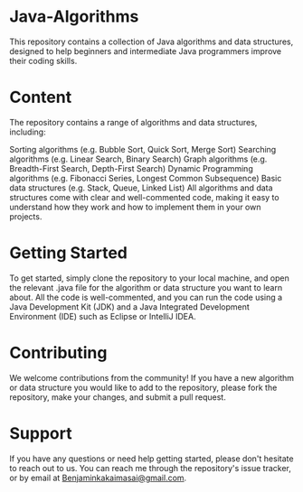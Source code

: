 # Java-Algorithms
This repository contains a collection of Java algorithms and data structures, designed to help beginners and intermediate Java programmers improve their coding skills.

# Content
The repository contains a range of algorithms and data structures, including:

Sorting algorithms (e.g. Bubble Sort, Quick Sort, Merge Sort)
Searching algorithms (e.g. Linear Search, Binary Search)
Graph algorithms (e.g. Breadth-First Search, Depth-First Search)
Dynamic Programming algorithms (e.g. Fibonacci Series, Longest Common Subsequence)
Basic data structures (e.g. Stack, Queue, Linked List)
All algorithms and data structures come with clear and well-commented code, making it easy to understand how they work and how to implement them in your own projects.

# Getting Started
To get started, simply clone the repository to your local machine, and open the relevant .java file for the algorithm or data structure you want to learn about. All the code is well-commented, and you can run the code using a Java Development Kit (JDK) and a Java Integrated Development Environment (IDE) such as Eclipse or IntelliJ IDEA.

# Contributing
We welcome contributions from the community! If you have a new algorithm or data structure you would like to add to the repository, please fork the repository, make your changes, and submit a pull request.

# Support
If you have any questions or need help getting started, please don't hesitate to reach out to us. You can reach me through the repository's issue tracker, or by email at Benjaminkakaimasai@gmail.com.

